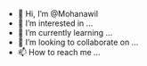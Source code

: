- 👋 Hi, I’m @Mohanawil
- 👀 I’m interested in ...
- 🌱 I’m currently learning ...
- 💞️ I’m looking to collaborate on ...
- 📫 How to reach me ...

<!---
Mohanawil/Mohanawil is a ✨ special ✨ repository because its `README.md` (this file) appears on your GitHub profile.
You can click the Preview link to take a look at your changes.
--->
